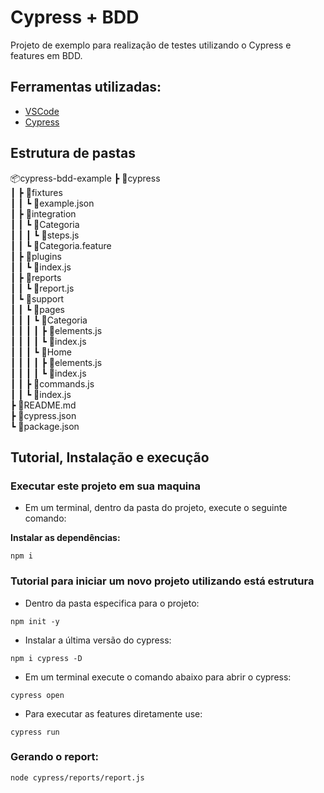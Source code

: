 # Cypress + BDD

Projeto de exemplo para realização de testes utilizando o Cypress e features em BDD.

## Ferramentas utilizadas:
- [VSCode](https://code.visualstudio.com/ "VSCode")
- [Cypress](https://www.npmjs.com/package/cypress "Cypress")

## Estrutura de pastas

📦cypress-bdd-example 
 ┣ 📂cypress  
 ┃ ┣ 📂fixtures  
 ┃ ┃ ┗ 📜example.json  
 ┃ ┣ 📂integration  
 ┃ ┃ ┗ 📂Categoria  
 ┃ ┃ ┃ ┗ 📜steps.js  
 ┃ ┃ ┗ 📜Categoria.feature  
 ┃ ┣ 📂plugins  
 ┃ ┃ ┗ 📜index.js  
 ┃ ┣ 📂reports  
 ┃ ┃ ┗ 📜report.js  
 ┃ ┗ 📂support  
 ┃ ┃ ┗ 📂pages  
 ┃ ┃ ┃ ┗ 📂Categoria  
 ┃ ┃ ┃ ┃ ┣ 📜elements.js  
 ┃ ┃ ┃ ┃ ┗ 📜index.js  
 ┃ ┃ ┃ ┗ 📂Home  
 ┃ ┃ ┃ ┃ ┣ 📜elements.js  
 ┃ ┃ ┃ ┃ ┗ 📜index.js  
 ┃ ┃ ┣ 📜commands.js  
 ┃ ┃ ┗ 📜index.js  
 ┣ 📜README.md  
 ┣ 📜cypress.json  
 ┗ 📜package.json  

## Tutorial, Instalação e execução

### Executar este projeto em sua maquina

* Em um terminal, dentro da pasta do projeto, execute o seguinte comando:

**Instalar as dependências:**  
```
npm i
```

### Tutorial para iniciar um novo projeto utilizando está estrutura

* Dentro da pasta especifica para o projeto:
```
npm init -y
```

* Instalar a última versão do cypress:
```
npm i cypress -D
```

* Em um terminal execute o comando abaixo para abrir o cypress:
```
cypress open 
```

* Para executar as features diretamente use:
```
cypress run 
```

### Gerando o report:  
```
node cypress/reports/report.js
```
